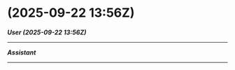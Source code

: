 <!-- Generated by SpecStory -->

#  (2025-09-22 13:56Z)

_**User (2025-09-22 13:56Z)**_



---

_**Assistant**_



---

